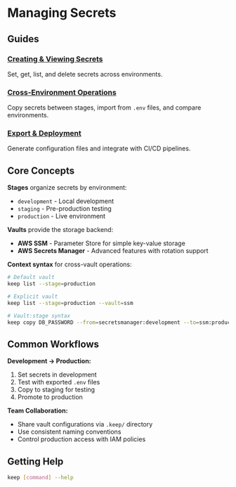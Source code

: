 # Managing Secrets

## Guides

### [Creating & Viewing Secrets](./creating-viewing)
Set, get, list, and delete secrets across environments.

### [Cross-Environment Operations](./cross-environment) 
Copy secrets between stages, import from `.env` files, and compare environments.

### [Export & Deployment](./export-deployment)
Generate configuration files and integrate with CI/CD pipelines.

## Core Concepts

**Stages** organize secrets by environment:
- `development` - Local development
- `staging` - Pre-production testing
- `production` - Live environment

**Vaults** provide the storage backend:
- **AWS SSM** - Parameter Store for simple key-value storage
- **AWS Secrets Manager** - Advanced features with rotation support

**Context syntax** for cross-vault operations:
```bash
# Default vault
keep list --stage=production

# Explicit vault
keep list --stage=production --vault=ssm

# Vault:stage syntax
keep copy DB_PASSWORD --from=secretsmanager:development --to=ssm:production
```

## Common Workflows

**Development → Production:**
1. Set secrets in development
2. Test with exported `.env` files
3. Copy to staging for testing
4. Promote to production

**Team Collaboration:**
- Share vault configurations via `.keep/` directory
- Use consistent naming conventions
- Control production access with IAM policies

## Getting Help

```bash
keep [command] --help
```